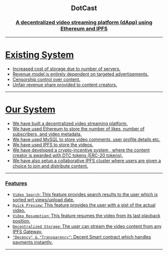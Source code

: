 
<h2 align="center">DotCast</h2>

<p align="center">
  <a href="" rel="noopener">
 <!-- <img width=400px src="./assets/images/icons/DecenTubeLogo.png" alt="DecenTube-logo"></a> -->
</p>

<h3 align="center">A decentralized video streaming platform (dApp) using Ethereum and IPFS</h3>

------------------------------------------

# Existing System
- Increased cost of storage due to number of servers.
- Revenue model is entirely dependent on targeted advertisements.
- Censorship control over content.
- Unfair revenue share provided to content creators.

------------------------------------------

# Our System
- We have built a decentralized video streaming platform.
- We have used Ethereum to store the number of likes, number of subscribers, and video metadata.
- We have used MySQL to store video comments, user profile details etc.
- We have used IPFS to store the videos.
- We have developed a crypto-incentive system , where the content creator is awarded with DTC tokens (ERC-20 tokens).
- We have also setup a collaborative IPFS cluster where users are given a choice to join and distribute content.

------------------------------------------

### Features

- `Video Search`: This feature provides search results to the user which is sorted wrt views/upload date.
- `Quick Preview`: This feature provides the user with a gist of the actual video.
- `Video Resumption`: This feature resumes the video from its last playback position.
- `Decentralized Storage`: The user can stream the video content from any IPFS Gateway.
- `"Decency" & "Transparency"`: Decent Smart contract which handles payments instantly.

------------------------------------------
